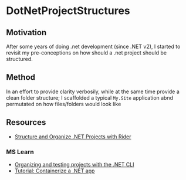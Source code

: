 # DotNetProjectStructures

## Motivation

After some years of doing .net development (since .NET v2), I started to revisit my pre-conceptions on how should a .net project should be structured.

## Method

In an effort to provide clarity verbosily, while at the same time provide a clean folder structure; I scaffolded
a typical `My.Site` application abnd permutated on how files/folders would look like

## Resources

* [Structure and Organize .NET Projects with Rider](https://blog.jetbrains.com/dotnet/2022/05/11/structure-and-organize-net-projects-with-rider/)

### MS Learn

* [Organizing and testing projects with the .NET CLI](https://learn.microsoft.com/en-us/dotnet/core/tutorials/testing-with-cli)
* [Tutorial: Containerize a .NET app](https://learn.microsoft.com/en-us/dotnet/core/docker/build-container?tabs=windows)
